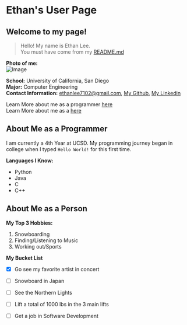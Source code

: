 # Ethan's User Page

## Welcome to my page!

> Hello! My name is Ethan Lee.  
You must have come from my [README.md](README.md)


**Photo of me:**  
![Image]()

**School:** University of California, San Diego  
**Major:** Computer Engineering  
**Contact Information:** ethanlee7102@gmail.com, [My Github](https://github.com/ethanlee7102), [My Linkedin](www.linkedin.com/in/ethan-lee-7a434b2b9)  

Learn More about me as a programmer [here](https://github.com/ethanlee7102/CSE110Page/blob/main/index.md#about-me-as-a-programmer)  
Learn More about me as a [here](https://github.com/ethanlee7102/CSE110Page/blob/main/index.md#about-me-as-a-person)  

## About Me as a Programmer  
I am currently a 4th Year at UCSD. My programming journey began in college when I typed `Hello World!` for this first time.

**Languages I Know:**  
* Python 
* Java 
* C
* C++

## About Me as a Person  
**My Top 3 Hobbies:**  
1. Snowboarding
2. Finding/Listening to Music
3. Working out/Sports

**My Bucket List**
- [x] Go see my favorite artist in concert
- [ ] Snowboard in Japan
- [ ] See the Northern Lights
- [ ] Lift a total of 1000 lbs in the 3 main lifts
- [ ] Get a job in Software Development






